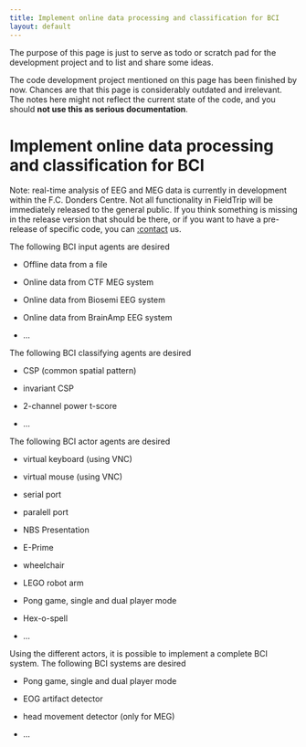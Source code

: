 ```yaml
---
title: Implement online data processing and classification for BCI
layout: default
---
```


<div class="warning">

The purpose of this page is just to serve as todo or scratch pad for the development project and to list and share some ideas. 

The code development project mentioned on this page has been finished by now. Chances are that this page is considerably outdated and irrelevant. The notes here might not reflect the current state of the code, and you should **not use this as serious documentation**.
</div>

# Implement online data processing and classification for BCI

Note: real-time analysis of EEG and MEG data is currently in development within the F.C. Donders Centre. Not all functionality in FieldTrip will be immediately released to the general public. If you think something is missing in the release version that should be there, or if you want to have a pre-release of specific code, you can [:contact](/contact) us.

The following BCI input agents are desired

*  Offline data from a file

*  Online data from CTF MEG system

*  Online data from Biosemi EEG system

*  Online data from BrainAmp EEG system

*  ...

The following BCI classifying agents are desired

*  CSP (common spatial pattern)

*  invariant CSP

*  2-channel power t-score

*  ...

The following BCI actor agents are desired

*  virtual keyboard (using VNC)

*  virtual mouse (using VNC)

*  serial port

*  paralell port

*  NBS Presentation

*  E-Prime

*  wheelchair

*  LEGO robot arm

*  Pong game, single and dual player mode

*  Hex-o-spell

*  ...

Using the different actors, it is possible to implement a complete BCI system. The following BCI systems are desired

*  Pong game, single and dual player mode

*  EOG artifact detector

*  head movement detector (only for MEG)

*  ...

